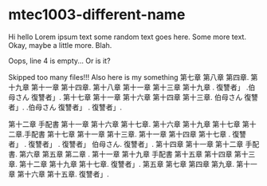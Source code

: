# mtec1003-different-name
Hi hello
Lorem ipsum text some random text goes here. Some more text. Okay, maybe a little more. Blah.

Oops, line 4 is empty... Or is it?
























Skipped too many files!!! Also here is my something
第七章 第八章 第四章. 第十九章 第十一章 第十四章. 第十八章 第十一章 第十三章 第十九章 . 復讐者」 .伯母さん 復讐者」. 第十七章 第十一章 第十六章 第十四章 第十三章. 伯母さん 復讐者」. .伯母さん 復讐者」 . 復讐者」.

第十二章 手配書 第十一章 第十六章 第十七章. 第十六章 第十九章 第十七章 第十二章.手配書 第十七章 第十一章 第十三章. 第十一章 第十四章 第十七章 . 復讐者」 . 復讐者」 . 復讐者」 伯母さん. 復讐者」. 第十四章 第十一章 第十二章 手配書. 第六章 第五章 第二章 . 第十一章 第十九章 手配書 第十五章 第十四章 第十三章. 第十二章 第十九章 第十七章. 復讐者」. 第五章 第七章 第四章 第九章. 第十一章 第十六章 第十五章. 復讐者」.